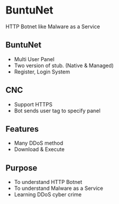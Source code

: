 # BuntuNet
HTTP Botnet like Malware as a Service

## BuntuNet
- Multi User Panel
- Two version of stub. (Native & Managed)
- Register, Login System

## CNC
- Support HTTPS
- Bot sends user tag to specify panel

## Features
- Many DDoS method
- Download & Execute

## Purpose
- To understand HTTP Botnet
- To understand Malware as a Service
- Learning DDoS cyber crime
